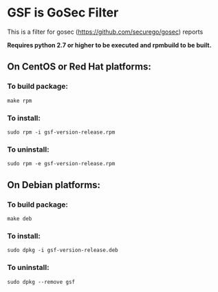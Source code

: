 # GSF is GoSec Filter
This is a filter for gosec (https://github.com/securego/gosec) reports

**Requires python 2.7 or higher to be executed and rpmbuild to be built.**

## On CentOS or Red Hat platforms:
### To build package: 
    make rpm
### To install:
    sudo rpm -i gsf-version-release.rpm
### To uninstall:
    sudo rpm -e gsf-version-release.rpm

## On Debian platforms:
### To build package:
    make deb
### To install:
    sudo dpkg -i gsf-version-release.deb
### To uninstall:
    sudo dpkg --remove gsf



